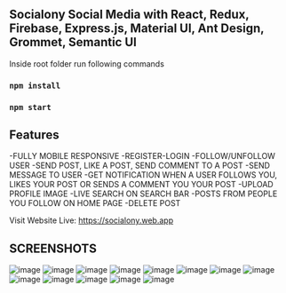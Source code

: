 Socialony Social Media with React, Redux, Firebase, Express.js, Material UI, Ant Design, Grommet, Semantic UI
--------------------------------
Inside root folder run following commands  
### `npm install`
### `npm start`

Features
--------------------------------
-FULLY MOBILE RESPONSIVE
-REGISTER-LOGIN
-FOLLOW/UNFOLLOW USER
-SEND POST, LIKE A POST, SEND COMMENT TO A POST
-SEND MESSAGE TO USER
-GET NOTIFICATION WHEN A USER FOLLOWS YOU, LIKES YOUR POST OR SENDS A COMMENT YOU YOUR POST 
-UPLOAD PROFILE IMAGE
-LIVE SEARCH ON SEARCH BAR
-POSTS FROM PEOPLE YOU FOLLOW ON HOME PAGE
-DELETE POST


Visit Website Live: https://socialony.web.app

SCREENSHOTS
--------------------------------
![image](https://user-images.githubusercontent.com/32177766/111796242-09e1b600-88d9-11eb-942f-bcf475d07b0c.png)
![image](https://user-images.githubusercontent.com/32177766/111796251-0d753d00-88d9-11eb-8332-742d146e1151.png)
![image](https://user-images.githubusercontent.com/32177766/111796267-11a15a80-88d9-11eb-94b9-e11a2b9a069f.png)
![image](https://user-images.githubusercontent.com/32177766/111796316-1e25b300-88d9-11eb-9832-71bab133bc17.png)
![image](https://user-images.githubusercontent.com/32177766/111796356-27af1b00-88d9-11eb-9e00-dd54640d3fb8.png)
![image](https://user-images.githubusercontent.com/32177766/111796841-a015dc00-88d9-11eb-8b48-bff34b30b9da.png)
![image](https://user-images.githubusercontent.com/32177766/111796856-a310cc80-88d9-11eb-88ef-54f095a5b506.png)
![image](https://user-images.githubusercontent.com/32177766/111796860-a5732680-88d9-11eb-9b0e-1eef5a95d4ad.png)
![image](https://user-images.githubusercontent.com/32177766/111796888-adcb6180-88d9-11eb-9c1f-6c034af0b2e8.png)
![image](https://user-images.githubusercontent.com/32177766/111796903-b3c14280-88d9-11eb-9d07-ea16418b7274.png)
![image](https://user-images.githubusercontent.com/32177766/111796909-b58b0600-88d9-11eb-8a41-8b8818f1ba11.png)
![image](https://user-images.githubusercontent.com/32177766/111796918-b754c980-88d9-11eb-86bf-78870385eec5.png)
![image](https://user-images.githubusercontent.com/32177766/111796961-c3408b80-88d9-11eb-8e5a-299b273347d7.png)
